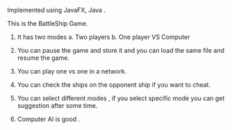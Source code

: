 Implemented using JavaFX, Java .


This is the BattleShip Game. 
1. It has two modes 
  a. Two players
  b. One player VS Computer

2. You can pause the game and store it and you can load the same file and resume the game.
3. You can play one vs one in a network.
4. You can check the ships on the opponent ship if you want to cheat. 
5. You can select different modes , if you select specific mode you can get suggestion after some time.
6. Computer AI is good .
